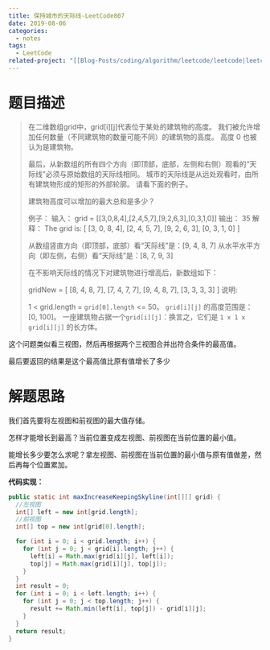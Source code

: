 ```yaml
---
title: 保持城市的天际线-LeetCode807
date: 2019-08-06
categories:
  - notes
tags:
  - LeetCode
related-project: "[[Blog-Posts/coding/algorithm/leetcode/leetcode|leetcode]]"
---
```


# 题目描述

> 在二维数组grid中，grid[i][j]代表位于某处的建筑物的高度。 我们被允许增加任何数量（不同建筑物的数量可能不同）的建筑物的高度。 高度 0 也被认为是建筑物。
>
> 最后，从新数组的所有四个方向（即顶部，底部，左侧和右侧）观看的“天际线”必须与原始数组的天际线相同。 城市的天际线是从远处观看时，由所有建筑物形成的矩形的外部轮廓。 请看下面的例子。
>
> 建筑物高度可以增加的最大总和是多少？
>
> 例子：
> 输入： grid = \[\[3,0,8,4],\[2,4,5,7],\[9,2,6,3],\[0,3,1,0]]
> 输出： 35
> 解释： 
> The grid is:
> \[ \[3, 0, 8, 4], 
>   \[2, 4, 5, 7],
>   \[9, 2, 6, 3],
>   \[0, 3, 1, 0] ]
>
> 从数组竖直方向（即顶部，底部）看“天际线”是：\[9, 4, 8, 7]
> 从水平水平方向（即左侧，右侧）看“天际线”是：\[8, 7, 9, 3]
>
> 在不影响天际线的情况下对建筑物进行增高后，新数组如下：
>
> gridNew = \[ \[8, 4, 8, 7],
>             \[7, 4, 7, 7],
>             \[9, 4, 8, 7],
>             \[3, 3, 3, 3] ]
> 说明:
>
> 1 < grid.length = `grid[0].length` <= 50。
>  `grid[i][j]` 的高度范围是： \[0, 100]。
> 一座建筑物占据一个`grid[i][j]`：换言之，它们是 `1 x 1 x grid[i][j]` 的长方体。

这个问题类似看三视图，然后再根据两个三视图合并出符合条件的最高值。

最后要返回的结果是这个最高值比原有值增长了多少

<!--more-->

# 解题思路

我们首先要将左视图和前视图的最大值存储。

怎样才能增长到最高？当前位置变成左视图、前视图在当前位置的最小值。

能增长多少要怎么求呢？拿左视图、前视图在当前位置的最小值与原有值做差，然后再每个位置累加。

**代码实现：**

```java
public static int maxIncreaseKeepingSkyline(int[][] grid) {
  //左视图
  int[] left = new int[grid.length];
  //前视图
  int[] top = new int[grid[0].length];

  for (int i = 0; i < grid.length; i++) {
    for (int j = 0; j < grid[i].length; j++) {
      left[i] = Math.max(grid[i][j], left[i]);
      top[j] = Math.max(grid[i][j], top[j]);
    }
  }
  int result = 0;
  for (int i = 0; i < left.length; i++) {
    for (int j = 0; j < top.length; j++) {
      result += Math.min(left[i], top[j]) - grid[i][j];
    }
  }
  return result;
}
```

